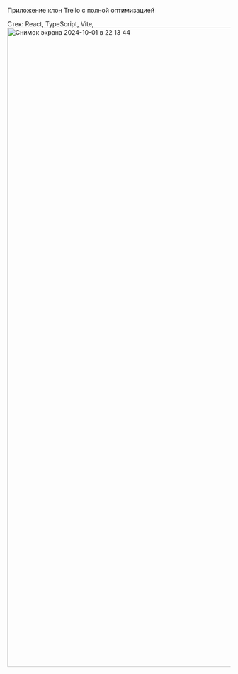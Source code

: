 Приложение клон Trello с полной оптимизацией

Стек: React, TypeScript, Vite,
<img width="1440" alt="Снимок экрана 2024-10-01 в 22 13 44" src="https://github.com/user-attachments/assets/bbbc7022-ac06-4ca4-bc63-2a255b641564">
